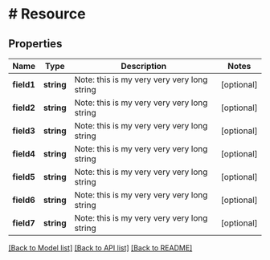# # Resource

## Properties

Name | Type | Description | Notes
------------ | ------------- | ------------- | -------------
**field1** | **string** | Note: this is my very very very  long string | [optional]
**field2** | **string** | Note: this is my very very very  long string | [optional]
**field3** | **string** | Note: this is my very very very  long string | [optional]
**field4** | **string** | Note: this is my very very very  long string | [optional]
**field5** | **string** | Note: this is my very very very  long string | [optional]
**field6** | **string** | Note: this is my very very very  long string | [optional]
**field7** | **string** | Note: this is my very very very  long string | [optional]

[[Back to Model list]](../../README.md#models) [[Back to API list]](../../README.md#endpoints) [[Back to README]](../../README.md)
